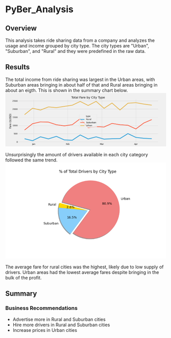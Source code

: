 # PyBer_Analysis
## Overview
This analysis takes ride sharing data from a company and analyzes the usage and income grouped by city type. The city types are "Urban", "Suburban", and "Rural" and they were predefined in the raw data. 

## Results
The total income from ride sharing was largest in the Urban areas, with Suburban areas bringing in about half of that and Rural areas bringing in about an eigth. This is shown in the summary chart below.
![Fare Summary](analysis/PyBer_fare_summary.PNG)

Unsurprisingly the amount of drivers available in each city category followed the same trend.
![Drivers by City Type](analysis/fig7.PNG)

The average fare for rural cities was the highest, likely due to low supply of drivers. Urban areas had the lowest average fares despite bringing in the bulk of the profit.


## Summary
### Business Recommendations
- Advertise more in Rural and Suburban cities
- Hire more drivers in Rural and Suburban cities
- Increase prices in Urban cities
